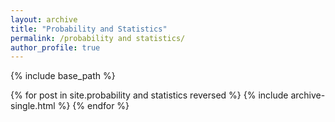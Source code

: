```yaml
---
layout: archive
title: "Probability and Statistics"
permalink: /probability and statistics/
author_profile: true
---
```


{% include base_path %}


{% for post in site.probability and statistics reversed %}
  {% include archive-single.html %}
{% endfor %}


